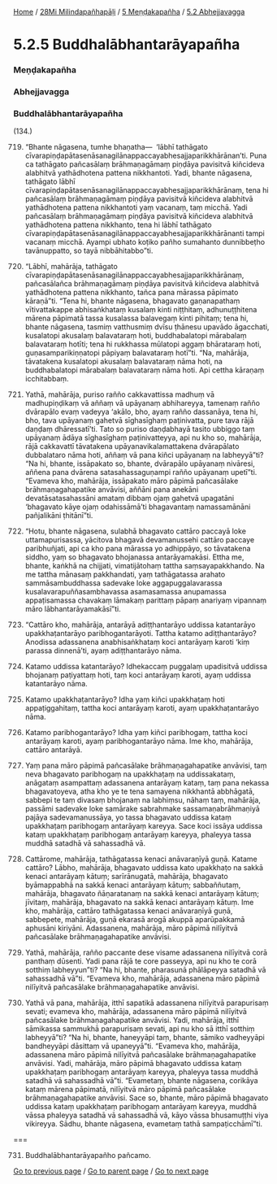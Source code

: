 
[Home](/) / [28Mi Milindapañhapāḷi](/tipitaka/28Mi.md) / [5 Meṇḍakapañha](/tipitaka/28Mi/5.md) / [5.2 Abhejjavagga](/tipitaka/28Mi/5/5.2.md)

# 5.2.5 Buddhalābhantarāyapañha

### Meṇḍakapañha

### Abhejjavagga

### Buddhalābhantarāyapañha

(134.)

719. “Bhante nāgasena, tumhe bhaṇatha—  ‘lābhī tathāgato cīvarapiṇḍapātasenāsanagilānappaccayabhesajjaparikkhārānan’ti. Puna ca tathāgato pañcasālaṃ brāhmaṇagāmaṃ piṇḍāya pavisitvā kiñcideva alabhitvā yathādhotena pattena nikkhantoti. Yadi, bhante nāgasena, tathāgato lābhī cīvarapiṇḍapātasenāsanagilānappaccayabhesajjaparikkhārānaṃ, tena hi pañcasālaṃ brāhmaṇagāmaṃ piṇḍāya pavisitvā kiñcideva alabhitvā yathādhotena pattena nikkhantoti yaṃ vacanaṃ, taṃ micchā. Yadi pañcasālaṃ brāhmaṇagāmaṃ piṇḍāya pavisitvā kiñcideva alabhitvā yathādhotena pattena nikkhanto, tena hi lābhī tathāgato cīvarapiṇḍapātasenāsanagilānappaccayabhesajjaparikkhārānanti tampi vacanaṃ micchā. Ayampi ubhato koṭiko pañho sumahanto dunnibbeṭho tavānuppatto, so tayā nibbāhitabbo”ti.

720. “Lābhī, mahārāja, tathāgato cīvarapiṇḍapātasenāsanagilānappaccayabhesajjaparikkhārānaṃ, pañcasālañca brāhmaṇagāmaṃ piṇḍāya pavisitvā kiñcideva alabhitvā yathādhotena pattena nikkhanto, tañca pana mārassa pāpimato kāraṇā”ti. “Tena hi, bhante nāgasena, bhagavato gaṇanapathaṃ vītivattakappe abhisaṅkhataṃ kusalaṃ kinti niṭṭhitaṃ, adhunuṭṭhitena mārena pāpimatā tassa kusalassa balavegaṃ kinti pihitaṃ; tena hi, bhante nāgasena, tasmiṃ vatthusmiṃ dvīsu ṭhānesu upavādo āgacchati, kusalatopi akusalaṃ balavataraṃ hoti, buddhabalatopi mārabalaṃ balavataraṃ hotīti; tena hi rukkhassa mūlatopi aggaṃ bhārataraṃ hoti, guṇasamparikiṇṇatopi pāpiyaṃ balavataraṃ hotī”ti. “Na, mahārāja, tāvatakena kusalatopi akusalaṃ balavataraṃ nāma hoti, na buddhabalatopi mārabalaṃ balavataraṃ nāma hoti. Api cettha kāraṇaṃ icchitabbaṃ.

721. Yathā, mahārāja, puriso rañño cakkavattissa madhuṃ vā madhupiṇḍikaṃ vā aññaṃ vā upāyanaṃ abhihareyya, tamenaṃ rañño dvārapālo evaṃ vadeyya ‘akālo, bho, ayaṃ rañño dassanāya, tena hi, bho, tava upāyanaṃ gahetvā sīghasīghaṃ paṭinivatta, pure tava rājā daṇḍaṃ dhāressatī’ti. Tato so puriso daṇḍabhayā tasito ubbiggo taṃ upāyanaṃ ādāya sīghasīghaṃ paṭinivatteyya, api nu kho so, mahārāja, rājā cakkavattī tāvatakena upāyanavikalamattakena dvārapālato dubbalataro nāma hoti, aññaṃ vā pana kiñci upāyanaṃ na labheyyā”ti? “Na hi, bhante, issāpakato so, bhante, dvārapālo upāyanaṃ nivāresi, aññena pana dvārena satasahassaguṇampi rañño upāyanaṃ upetī”ti. “Evameva kho, mahārāja, issāpakato māro pāpimā pañcasālake brāhmaṇagahapatike anvāvisi, aññāni pana anekāni devatāsatasahassāni amataṃ dibbaṃ ojaṃ gahetvā upagatāni ‘bhagavato kāye ojaṃ odahissāmā’ti bhagavantaṃ namassamānāni pañjalikāni ṭhitānī”ti.

722. “Hotu, bhante nāgasena, sulabhā bhagavato cattāro paccayā loke uttamapurisassa, yācitova bhagavā devamanussehi cattāro paccaye paribhuñjati, api ca kho pana mārassa yo adhippāyo, so tāvatakena siddho, yaṃ so bhagavato bhojanassa antarāyamakāsi. Ettha me, bhante, kaṅkhā na chijjati, vimatijātohaṃ tattha saṃsayapakkhando. Na me tattha mānasaṃ pakkhandati, yaṃ tathāgatassa arahato sammāsambuddhassa sadevake loke aggapuggalavarassa kusalavarapuññasambhavassa asamasamassa anupamassa appaṭisamassa chavakaṃ lāmakaṃ parittaṃ pāpaṃ anariyaṃ vipannaṃ māro lābhantarāyamakāsī”ti.

723. “Cattāro kho, mahārāja, antarāyā adiṭṭhantarāyo uddissa katantarāyo upakkhaṭantarāyo paribhogantarāyoti. Tattha katamo adiṭṭhantarāyo? Anodissa adassanena anabhisaṅkhataṃ koci antarāyaṃ karoti ‘kiṃ parassa dinnenā’ti, ayaṃ adiṭṭhantarāyo nāma.

724. Katamo uddissa katantarāyo? Idhekaccaṃ puggalaṃ upadisitvā uddissa bhojanaṃ paṭiyattaṃ hoti, taṃ koci antarāyaṃ karoti, ayaṃ uddissa katantarāyo nāma.

725. Katamo upakkhaṭantarāyo? Idha yaṃ kiñci upakkhaṭaṃ hoti appaṭiggahitaṃ, tattha koci antarāyaṃ karoti, ayaṃ upakkhaṭantarāyo nāma.

726. Katamo paribhogantarāyo? Idha yaṃ kiñci paribhogaṃ, tattha koci antarāyaṃ karoti, ayaṃ paribhogantarāyo nāma. Ime kho, mahārāja, cattāro antarāyā.

727. Yaṃ pana māro pāpimā pañcasālake brāhmaṇagahapatike anvāvisi, taṃ neva bhagavato paribhogaṃ na upakkhaṭaṃ na uddissakataṃ, anāgataṃ asampattaṃ adassanena antarāyaṃ kataṃ, taṃ pana nekassa bhagavatoyeva, atha kho ye te tena samayena nikkhantā abbhāgatā, sabbepi te taṃ divasaṃ bhojanaṃ na labhiṃsu, nāhaṃ taṃ, mahārāja, passāmi sadevake loke samārake sabrahmake sassamaṇabrāhmaṇiyā pajāya sadevamanussāya, yo tassa bhagavato uddissa kataṃ upakkhaṭaṃ paribhogaṃ antarāyaṃ kareyya. Sace koci issāya uddissa kataṃ upakkhaṭaṃ paribhogaṃ antarāyaṃ kareyya, phaleyya tassa muddhā satadhā vā sahassadhā vā.

728. Cattārome, mahārāja, tathāgatassa kenaci anāvaraṇīyā guṇā. Katame cattāro? Lābho, mahārāja, bhagavato uddissa kato upakkhaṭo na sakkā kenaci antarāyaṃ kātuṃ; sarīrānugatā, mahārāja, bhagavato byāmappabhā na sakkā kenaci antarāyaṃ kātuṃ; sabbaññutaṃ, mahārāja, bhagavato ñāṇaratanaṃ na sakkā kenaci antarāyaṃ kātuṃ; jīvitaṃ, mahārāja, bhagavato na sakkā kenaci antarāyaṃ kātuṃ. Ime kho, mahārāja, cattāro tathāgatassa kenaci anāvaraṇīyā guṇā, sabbepete, mahārāja, guṇā ekarasā arogā akuppā aparūpakkamā aphusāni kiriyāni. Adassanena, mahārāja, māro pāpimā nilīyitvā pañcasālake brāhmaṇagahapatike anvāvisi.

729. Yathā, mahārāja, rañño paccante dese visame adassanena nilīyitvā corā panthaṃ dūsenti. Yadi pana rājā te core passeyya, api nu kho te corā sotthiṃ labheyyun”ti? “Na hi, bhante, pharasunā phālāpeyya satadhā vā sahassadhā vā”ti. “Evameva kho, mahārāja, adassanena māro pāpimā nilīyitvā pañcasālake brāhmaṇagahapatike anvāvisi.

730. Yathā vā pana, mahārāja, itthī sapatikā adassanena nilīyitvā parapurisaṃ sevati; evameva kho, mahārāja, adassanena māro pāpimā nilīyitvā pañcasālake brāhmaṇagahapatike anvāvisi. Yadi, mahārāja, itthī sāmikassa sammukhā parapurisaṃ sevati, api nu kho sā itthī sotthiṃ labheyyā”ti? “Na hi, bhante, haneyyāpi taṃ, bhante, sāmiko vadheyyāpi bandheyyāpi dāsittaṃ vā upaneyyā”ti. “Evameva kho, mahārāja, adassanena māro pāpimā nilīyitvā pañcasālake brāhmaṇagahapatike anvāvisi. Yadi, mahārāja, māro pāpimā bhagavato uddissa kataṃ upakkhaṭaṃ paribhogaṃ antarāyaṃ kareyya, phaleyya tassa muddhā satadhā vā sahassadhā vā”ti. “Evametaṃ, bhante nāgasena, corikāya kataṃ mārena pāpimatā, nilīyitvā māro pāpimā pañcasālake brāhmaṇagahapatike anvāvisi. Sace so, bhante, māro pāpimā bhagavato uddissa kataṃ upakkhaṭaṃ paribhogaṃ antarāyaṃ kareyya, muddhā vāssa phaleyya satadhā vā sahassadhā vā, kāyo vāssa bhusamuṭṭhi viya vikireyya. Sādhu, bhante nāgasena, evametaṃ tathā sampaṭicchāmī”ti.

===

731. Buddhalābhantarāyapañho pañcamo.



[Go to previous page](/tipitaka/28Mi/5/5.2/5.2.4.md) / [Go to parent page](/tipitaka/28Mi/5/5.2.md) / [Go to next page](/tipitaka/28Mi/5/5.2/5.2.6.md)


